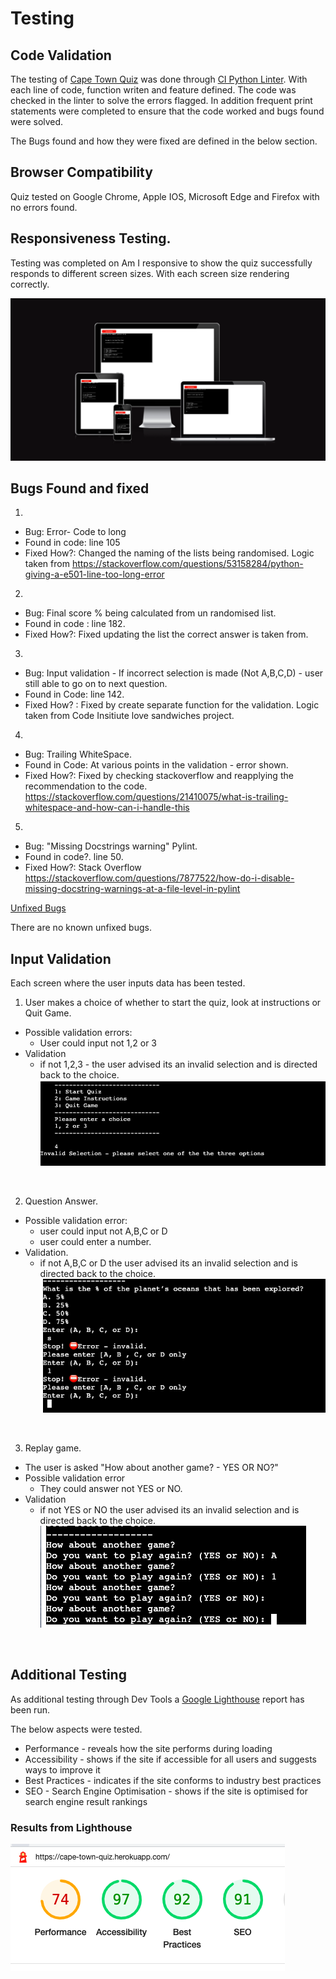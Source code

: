 # Testing

## Code Validation

The testing of [Cape Town Quiz](https://cape-town-quiz.herokuapp.com/) was done through [CI Python Linter](https://pep8ci.herokuapp.com/).
With each line of code, function writen and feature defined. The code was checked in the linter to solve the errors flagged. 
In addition frequent print statements were completed to ensure that the code worked and bugs found were solved. 

The Bugs found and how they were fixed are defined in the below section.

## Browser Compatibility 

Quiz tested on Google Chrome, Apple IOS, Microsoft Edge and Firefox with no errors found.

## Responsiveness Testing. 

Testing was completed on Am I responsive to show the quiz successfully responds to different screen sizes.
With each screen size rendering correctly.

![Am I Responsive](./readme.images/am-i-responsive.png)


## Bugs Found and fixed

1. 
- Bug: Error- Code to long 
- Found in code:  line 105
- Fixed How?:  Changed the naming of the lists being randomised. Logic taken from https://stackoverflow.com/questions/53158284/python-giving-a-e501-line-too-long-error

2. 
- Bug:  Final score % being calculated from un randomised list.
- Found in code : line 182.
- Fixed How?: Fixed updating the list the correct answer is taken from.

3. 
- Bug: Input validation - If incorrect selection is made (Not A,B,C,D) - user still able to go on to next question.
- Found in Code:  line 142.
- Fixed How? : Fixed by create separate function for the validation. 
Logic taken from Code Insitiute love sandwiches project. 

4. 
- Bug: Trailing WhiteSpace.
- Found in Code: At various points in the validation - error shown.
- Fixed How?: Fixed by checking stackoverflow and reapplying the recommendation to the code. https://stackoverflow.com/questions/21410075/what-is-trailing-whitespace-and-how-can-i-handle-this

5. 
- Bug: "Missing Docstrings warning" Pylint. 
- Found in code?. line 50.
- Fixed How?: Stack Overflow https://stackoverflow.com/questions/7877522/how-do-i-disable-missing-docstring-warnings-at-a-file-level-in-pylint 

[Unfixed Bugs](unfixed-bugs)

There are no known unfixed bugs.

## Input Validation

Each screen where the user inputs data has been tested. 

1. User makes a choice of whether to start the quiz, look at instructions or Quit Game.
- Possible validation errors:
    - User could input not 1,2 or 3
- Validation
    - if not 1,2,3 - the user advised its an invalid selection and is directed back to the choice. 
![Navigation Validation](./readme.images/navigation-validation.png)
</details><br />

2. Question Answer.
- Possible validation error:
    - user could input not A,B,C or D
    - user could enter a number.
- Validation. 
    - if not A,B,C or D the user advised its an invalid selection and is directed back to the choice. 
![Question Validation](./readme.images/question-validation.png)
</details><br />

3. Replay game.
- The user is asked "How about another game? - YES OR NO?" 
- Possible validation error
    - They could answer not YES or NO.
- Validation
    - if not YES or NO the user advised its an invalid selection and is directed back to the choice. 
![Replay Game Validation](./readme.images/replay-game-validation.png)
</details><br />

 ## Additional Testing

 As additional testing through Dev Tools a [Google Lighthouse](https://developers.google.com/web/tools/lighthouse) report has been run. 

 The below aspects were tested. 
 - Performance - reveals how the site performs during loading
- Accessibility - shows if the site if accessible for all users and suggests ways to improve it
- Best Practices - indicates if the site conforms to industry best practices
- SEO - Search Engine Optimisation - shows if the site is optimised for search engine result rankings

### Results from Lighthouse

![Lighthouse test result](./readme.images/lighthouse-validation-testing.png)


